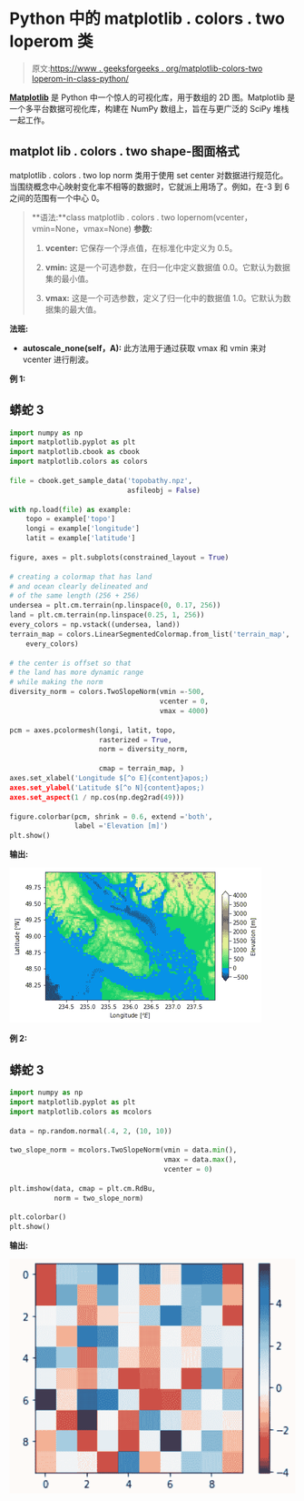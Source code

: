 # Python 中的 matplotlib . colors . two loperom 类

> 原文:[https://www . geeksforgeeks . org/matplotlib-colors-two loperom-in-class-python/](https://www.geeksforgeeks.org/matplotlib-colors-twoslopenorm-class-in-python/)

[**Matplotlib**](https://www.geeksforgeeks.org/python-matplotlib-an-overview/) 是 Python 中一个惊人的可视化库，用于数组的 2D 图。Matplotlib 是一个多平台数据可视化库，构建在 NumPy 数组上，旨在与更广泛的 SciPy 堆栈一起工作。

## matplot lib . colors . two shape-图面格式

matplotlib . colors . two lop norm 类用于使用 set center 对数据进行规范化。当围绕概念中心映射变化率不相等的数据时，它就派上用场了。例如，在-3 到 6 之间的范围有一个中心 0。

> **语法:**class matplotlib . colors . two lopernom(vcenter，vmin=None，vmax=None)
> **参数:**
> 
> 1.  **vcenter:** 它保存一个浮点值，在标准化中定义为 0.5。
>     
> 2.  **vmin:** 这是一个可选参数，在归一化中定义数据值 0.0。它默认为数据集的最小值。
>     
> 3.  **vmax:** 这是一个可选参数，定义了归一化中的数据值 1.0。它默认为数据集的最大值。

**法班:**

*   **autoscale_none(self，A):** 此方法用于通过获取 vmax 和 vmin 来对 vcenter 进行削波。

**例 1:**

## 蟒蛇 3

```py
import numpy as np
import matplotlib.pyplot as plt
import matplotlib.cbook as cbook
import matplotlib.colors as colors

file = cbook.get_sample_data('topobathy.npz',
                             asfileobj = False)

with np.load(file) as example:
    topo = example['topo']
    longi = example['longitude']
    latit = example['latitude']

figure, axes = plt.subplots(constrained_layout = True)

# creating a colormap that has land
# and ocean clearly delineated and
# of the same length (256 + 256)
undersea = plt.cm.terrain(np.linspace(0, 0.17, 256))
land = plt.cm.terrain(np.linspace(0.25, 1, 256))
every_colors = np.vstack((undersea, land))
terrain_map = colors.LinearSegmentedColormap.from_list('terrain_map',
    every_colors)

# the center is offset so that
# the land has more dynamic range
# while making the norm
diversity_norm = colors.TwoSlopeNorm(vmin =-500,
                                     vcenter = 0,
                                     vmax = 4000)

pcm = axes.pcolormesh(longi, latit, topo,
                      rasterized = True,
                      norm = diversity_norm,

                      cmap = terrain_map, )
axes.set_xlabel('Longitude $[^o E]{content}apos;)
axes.set_ylabel('Latitude $[^o N]{content}apos;)
axes.set_aspect(1 / np.cos(np.deg2rad(49)))

figure.colorbar(pcm, shrink = 0.6, extend ='both',
                label ='Elevation [m]')
plt.show()
```

**输出:**

![](img/1a30f28cc0c217761b731117c3d16784.png)

**例 2:**

## 蟒蛇 3

```py
import numpy as np
import matplotlib.pyplot as plt
import matplotlib.colors as mcolors

data = np.random.normal(.4, 2, (10, 10))

two_slope_norm = mcolors.TwoSlopeNorm(vmin = data.min(),
                                      vmax = data.max(),
                                      vcenter = 0)

plt.imshow(data, cmap = plt.cm.RdBu,
           norm = two_slope_norm)

plt.colorbar()
plt.show()
```

**输出:**

![](img/d2a60147f8ddbc4b882666ce9a698d38.png)